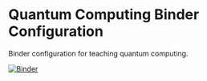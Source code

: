 # Quantum Computing Binder Configuration

Binder configuration for teaching quantum computing.

[![Binder](https://mybinder.org/badge_logo.svg)](https://mybinder.org/v2/gh/atumath/quantum-binder/HEAD)
